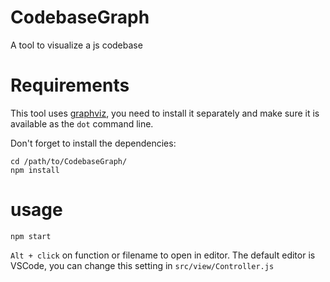 # CodebaseGraph
A tool to visualize a js codebase


# Requirements
This tool uses [graphviz](http://graphviz.org/), you need to install it separately and make sure it is available as the `dot` command line.

Don't forget to install the dependencies:
```
cd /path/to/CodebaseGraph/
npm install
```



# usage
```
npm start
```
`Alt + click` on function or filename to open in editor. The default editor is VSCode, you can change this setting in `src/view/Controller.js`

